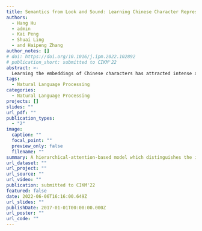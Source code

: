 ```yaml
---
title: Semantics from Look and Sound: Learning Chinese Character Representations from Function-Specific Components and Pronunciations
authors:
  - Hang Hu
  - admin
  - Kai Peng
  - Shuai Ling
  - and Haipeng Zhang
author_notes: []
# doi: https://doi.org/10.1016/j.ipm.2022.102892
# publication_short: submitted to CIKM'22
abstract: >-
  Learning the embeddings of Chinese characters has attracted intense attention and has benefited various downstream NLP tasks. Unlike English, each Chinese character serves as a unit of semantics, with contributions from its glyph and pronunciation. Glyphs are formed by semantic and phonetic components. Previous studies exploit shared components between characters to capture the semantic connections at the character level, enhancing their embedding quality. However, they do not distinguish semantic and phonetic components. This on one hand oversimplifies the information delivered in a component as unitary and on other hand, overlooks the phonetic components’ relations with pronunciations in delivering sound-related information. In this paper, we propose a Semantic-Phonetic-Pronunciation Graph Attention (SPPGAT) model based on hierarchical attention, including node-level, sound-level, and aggregation-level attentions. Specifically, the node-level attention learns the importance between a node and its type-specific one-hop neighbors, while the sound-level attention and the aggregation-level attention jointly learn the importance value of information from each type of property. Experiments show that our model surpasses state-of-the-art approaches in common NLP tasks including named entity recognition, part of speech tagging, word segmentation, and text classification.
tags:
  - Natural Language Processing
categories:
  - Natural Language Processing
projects: []
slides: ""
url_pdf: ""
publication_types:
  - "2"
image:
  caption: ""
  focal_point: ""
  preview_only: false
  filename: ""
summary: A hierarchical-attention-based model which distinguishes the importance of function-specific information at sub-character level.
url_dataset: ""
url_project: ""
url_source: ""
url_video: ""
publication: submitted to CIKM'22
featured: false
date: 2022-06-06T16:16:00.649Z
url_slides: ""
publishDate: 2017-01-01T00:00:00.000Z
url_poster: ""
url_code: ""
---
```

